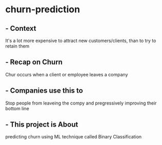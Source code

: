 # churn-prediction
## - Context
It's a lot more expensive to attract new customers/clients, than to try to retain them

## - Recap on Churn
Chur occurs when a client or employee leaves a company

## - Companies use this to
Stop people from leaveing the compy and pregressively improving their bottom line 

## - This project is About
predicting churn using ML technique called Binary Classification 

